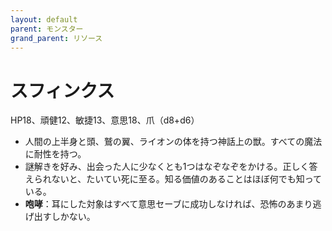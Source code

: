 ```yaml
---
layout: default
parent: モンスター
grand_parent: リソース
---
```


# スフィンクス

HP18、頑健12、敏捷13、意思18、爪（d8+d6）

- 人間の上半身と頭、鷲の翼、ライオンの体を持つ神話上の獣。すべての魔法に耐性を持つ。
- 謎解きを好み、出会った人に少なくとも1つはなぞなぞをかける。正しく答えられないと、たいてい死に至る。知る価値のあることはほぼ何でも知っている。
- **咆哮**：耳にした対象はすべて意思セーブに成功しなければ、恐怖のあまり逃げ出すしかない。